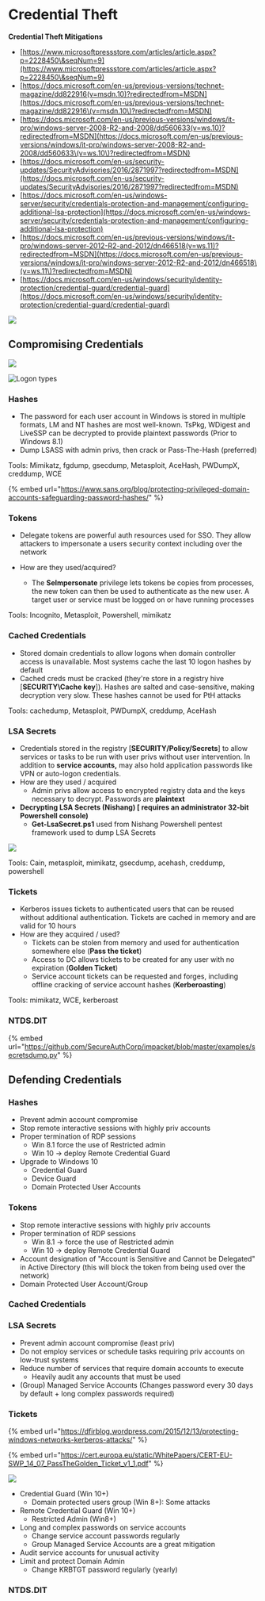 # Credential Theft

**Credential Theft Mitigations**

* [https://www.microsoftpressstore.com/articles/article.aspx?p=2228450\&seqNum=9](https://www.microsoftpressstore.com/articles/article.aspx?p=2228450\&seqNum=9)
* [https://docs.microsoft.com/en-us/previous-versions/technet-magazine/dd822916(v=msdn.10)?redirectedfrom=MSDN](https://docs.microsoft.com/en-us/previous-versions/technet-magazine/dd822916\(v=msdn.10\)?redirectedfrom=MSDN)
* [https://docs.microsoft.com/en-us/previous-versions/windows/it-pro/windows-server-2008-R2-and-2008/dd560633(v=ws.10)?redirectedfrom=MSDN](https://docs.microsoft.com/en-us/previous-versions/windows/it-pro/windows-server-2008-R2-and-2008/dd560633\(v=ws.10\)?redirectedfrom=MSDN)
* [https://docs.microsoft.com/en-us/security-updates/SecurityAdvisories/2016/2871997?redirectedfrom=MSDN](https://docs.microsoft.com/en-us/security-updates/SecurityAdvisories/2016/2871997?redirectedfrom=MSDN)
* [https://docs.microsoft.com/en-us/windows-server/security/credentials-protection-and-management/configuring-additional-lsa-protection](https://docs.microsoft.com/en-us/windows-server/security/credentials-protection-and-management/configuring-additional-lsa-protection)
* [https://docs.microsoft.com/en-us/previous-versions/windows/it-pro/windows-server-2012-R2-and-2012/dn466518(v=ws.11)?redirectedfrom=MSDN](https://docs.microsoft.com/en-us/previous-versions/windows/it-pro/windows-server-2012-R2-and-2012/dn466518\(v=ws.11\)?redirectedfrom=MSDN)
* [https://docs.microsoft.com/en-us/windows/security/identity-protection/credential-guard/credential-guard](https://docs.microsoft.com/en-us/windows/security/identity-protection/credential-guard/credential-guard)

![](<../../.gitbook/assets/image (92).png>)

## Compromising Credentials

![](<../../.gitbook/assets/image (73) (1).png>)

![Logon types](<../../.gitbook/assets/image (28).png>)

### Hashes

* The password for each user account in Windows is stored in multiple formats, LM and NT hashes are most well-known. TsPkg, WDigest and LiveSSP can be decrypted to provide plaintext passwords (Prior to Windows 8.1)
* Dump LSASS with admin privs, then crack or Pass-The-Hash (preferred)

Tools: Mimikatz, fgdump, gsecdump, Metasploit, AceHash, PWDumpX, creddump, WCE

{% embed url="https://www.sans.org/blog/protecting-privileged-domain-accounts-safeguarding-password-hashes/" %}

### Tokens

* Delegate tokens are powerful auth resources used for SSO. They allow attackers to impersonate a users security context including over the network
*   How are they used/acquired?

    * The **SeImpersonate** privilege lets tokens be copies from processes, the new token can then be used to authenticate as the new user. A target user or service must be logged on or have running processes



Tools: Incognito, Metasploit, Powershell, mimikatz&#x20;

### Cached Credentials

* Stored domain credentials to allow logons when domain controller access is unavailable. Most systems cache the last 10 logon hashes by default
* Cached creds must be cracked (they're store in a registry hive \[**SECURITY\Cache key**]). Hashes are salted and case-sensitive, making decryption very slow. These hashes cannot be used for PtH attacks

Tools: cachedump, Metasploit, PWDumpX, creddump, AceHash

### LSA Secrets

* Credentials stored in the registry \[**SECURITY/Policy/Secrets**] to allow services or tasks to be run with user privs without user intervention. In addition to **service accounts,** may also hold application passwords like VPN or auto-logon credentials.
* How are they used / acquired
  * Admin privs allow access to encrypted registry data and the keys necessary to decrypt. Passwords are **plaintext**
* **Decrypting LSA Secrets (Nishang) \[ requires an administrator 32-bit Powershell console)**
  * **Get-LsaSecret.ps1** used from Nishang Powershell pentest framework used to dump LSA Secrets&#x20;

![](<../../.gitbook/assets/image (81).png>)

Tools: Cain, metasploit, mimikatz, gsecdump, acehash, creddump, powershell

### Tickets

* Kerberos issues tickets to authenticated users that can be reused without additional authentication. Tickets are cached in memory and are valid for 10 hours
* How are they acquired / used?
  * Tickets can be stolen from memory and used for authentication somewhere else (**Pass the ticket**)
  * Access to DC allows tickets to be created for any user with no expiration (**Golden Ticket**)
  * Service account tickets can be requested and forges, including offline cracking of service account hashes (**Kerberoasting**)

Tools: mimikatz, WCE, kerberoast

### NTDS.DIT

{% embed url="https://github.com/SecureAuthCorp/impacket/blob/master/examples/secretsdump.py" %}

## Defending Credentials

### Hashes

* Prevent admin account compromise
* Stop remote interactive sessions with highly priv accounts
* Proper termination of RDP sessions
  * Win 8.1 force the use of Restricted admin
  * Win 10 -> deploy Remote Credential Guard
* Upgrade to Windows 10
  * Credential Guard
  * Device Guard
  * Domain Protected User Accounts

### Tokens

* Stop remote interactive sessions with highly priv accounts
* Proper termination of RDP sessions
  * Win 8.1 -> force the use of Restricted admin
  * Win 10 -> deploy Remote Credential Guard
* Account designation of "Account is Sensitive and Cannot be Delegated" in Active Directory (this will block the token from being used over the network)
* Domain Protected User Account/Group

### Cached Credentials

### LSA Secrets

* Prevent admin account compromise (least priv)
* Do not employ services or schedule tasks requiring priv accounts on low-trust systems
* Reduce number of services that require domain accounts to execute
  * Heavily audit any accounts that must be used
* (Group) Managed Service Accounts (Changes password every 30 days by default + long complex passwords required)

### Tickets

{% embed url="https://dfirblog.wordpress.com/2015/12/13/protecting-windows-networks-kerberos-attacks/" %}

{% embed url="https://cert.europa.eu/static/WhitePapers/CERT-EU-SWP_14_07_PassTheGolden_Ticket_v1_1.pdf" %}

![](<../../.gitbook/assets/image (39) (1).png>)

* Credential Guard (Win 10+)
  * Domain protected users group (Win 8+): Some attacks
* Remote Credential Guard (Win 10+)
  * Restricted Admin (Win8+)
* Long and complex passwords on service accounts
  * Change service account passwords regularly
  * Group Managed Service Accounts are a great mitigation
* Audit service accounts for unusual activity
* Limit and protect Domain Admin
  * Change KRBTGT password regularly (yearly)

### NTDS.DIT
